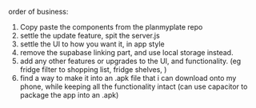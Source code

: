 order of business: 

1. Copy paste the components from the planmyplate repo
2. settle the update feature, spit the server.js
3. settle the UI to how you want it, in app style 
4. remove the supabase linking part, and use local storage instead. 
5. add any other features or upgrades to the UI, and functionality. (eg fridge filter to shopping list, fridge shelves,  )
6. find a way to make it into an .apk file that i can download onto my phone, while keeping all the functionality intact 
(can use capacitor to package the app into an .apk)


